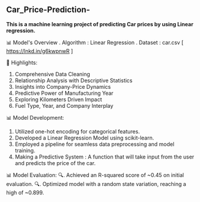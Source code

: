 ## Car_Price-Prediction-
**This is a machine learning project of predicting Car prices by using Linear regression.**

📊 Model's Overview 
. Algorithm : Linear Regression
. Dataset : car.csv [ https://lnkd.in/g6kwpnwR ]

📝 Highlights:
1. Comprehensive Data Cleaning
2. Relationship Analysis with Descriptive Statistics
3. Insights into Company-Price Dynamics
4. Predictive Power of Manufacturing Year
5. Exploring Kilometers Driven Impact
6. Fuel Type, Year, and Company Interplay

📊 Model Development:
1. Utilized one-hot encoding for categorical features.
2. Developed a Linear Regression Model using scikit-learn.
3. Employed a pipeline for seamless data preprocessing and model training.
4. Making a Predictive System : A function that will take input from the user and predicts the price of the car.

📊 Model Evaluation:
🔍. Achieved an R-squared score of ~0.45 on initial evaluation.
🔍. Optimized model with a random state variation, reaching a high of ~0.899.


